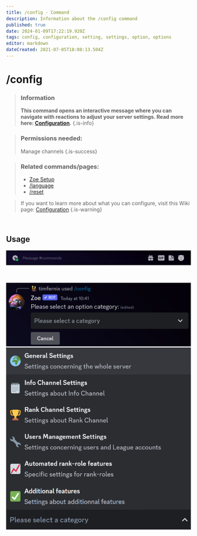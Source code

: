 ```yaml
---
title: /config - Command
description: Information about the /config command
published: true
date: 2024-01-09T17:22:19.920Z
tags: config, configuration, setting, settings, option, options
editor: markdown
dateCreated: 2021-07-05T18:08:13.504Z
---
```


# /config

>### Information
>**This command opens an interactive message where you can navigate with reactions to adjust your server settings. Read more here: [Configuration](/en/Zoe-Configuration/).**
>{.is-info}

>### Permissions needed:
>Manage channels
>{.is-success}

>### Related commands/pages:
>-   [Zoe Setup](/en/setup/)
>-   [/language](/en/commands/important/language/)
>-   [/reset](/en/commands/important/reset/)

>If you want to learn more about what you can configure, visit this Wiki page: [Configuration](/en/Zoe-Configuration/)
>{.is-warning}

<br>

## Usage

![en_config_command.gif](/en_/en_config_command.gif)

<br>


![en_config_1.png](/en_/en_config_1.png)
![configuration_choices.png](/configuration_choices.png)